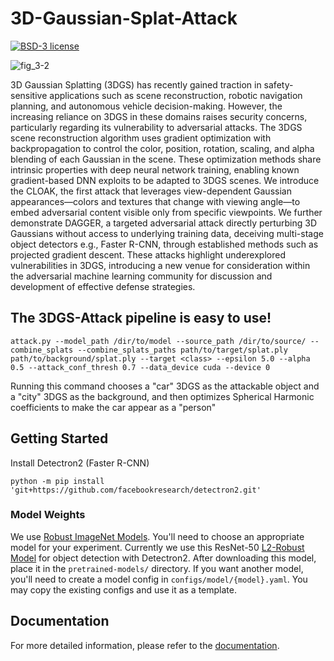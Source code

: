 # 3D-Gaussian-Splat-Attack

[![BSD-3 license](http://img.shields.io/badge/license-BSD--3-brightgreen.svg)](http://opensource.org/licenses/MIT)

![fig_3-2](https://github.com/user-attachments/assets/6f5b5a2d-8579-42e1-b203-abad5968cf2f)

3D Gaussian Splatting (3DGS) has recently gained traction in safety-sensitive applications such as scene reconstruction, robotic navigation planning, and autonomous vehicle decision-making. However, the increasing reliance on 3DGS in these domains raises security concerns, particularly regarding its vulnerability to adversarial attacks. The 3DGS scene reconstruction algorithm uses gradient optimization with backpropagation to control the color, position, rotation, scaling, and alpha blending of each Gaussian in the scene. 
These optimization methods share intrinsic properties with deep neural network training, enabling known gradient-based DNN exploits to be adapted to 3DGS scenes.  We introduce the CLOAK, the first attack that leverages view-dependent Gaussian appearances—colors and textures that change with viewing angle—to embed adversarial content visible only from specific viewpoints. We further demonstrate DAGGER, a targeted adversarial attack directly perturbing 3D Gaussians without access to underlying training data, deceiving multi-stage object detectors e.g., Faster R-CNN, through established methods such as projected gradient descent. These attacks highlight underexplored vulnerabilities in 3DGS, introducing a new venue for consideration within the adversarial machine learning community for discussion and development of effective defense strategies.

## The 3DGS-Attack pipeline is easy to use!  
`attack.py --model_path /dir/to/model --source_path /dir/to/source/ --combine_splats --combine_splats_paths path/to/target/splat.ply path/to/background/splat.ply --target <class> --epsilon 5.0 --alpha 0.5 --attack_conf_thresh 0.7 --data_device cuda --device 0`

Running this command chooses a "car" 3DGS as the attackable object and a "city" 3DGS as the background, and then optimizes Spherical Harmonic coefficients to make the car appear as a "person"

## Getting Started

Install Detectron2 (Faster R-CNN)

`python -m pip install 'git+https://github.com/facebookresearch/detectron2.git'`

### Model Weights
We use [Robust ImageNet Models](https://huggingface.co/madrylab/robust-imagenet-models). You'll need to choose an appropriate model for your experiment. Currently we use this ResNet-50 [L2-Robust Model](https://huggingface.co/madrylab/robust-imagenet-models/resolve/main/resnet50_l2_eps0.05.ckpt) for object detection with Detectron2. After downloading this model, place it in the `pretrained-models/` directory.  If you want another model, you'll need to create a model config in `configs/model/{model}.yaml`. You may copy the existing configs and use it as a template.

## Documentation

For more detailed information, please refer to the [documentation](docs/DOCUMENTATION.md).
